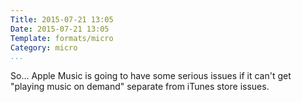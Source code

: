 ```yaml
---
Title: 2015-07-21 13:05
Date: 2015-07-21 13:05
Template: formats/micro
Category: micro
...
```


So... Apple Music is going to have some serious issues if it can't get "playing
music on demand" separate from iTunes store issues.
